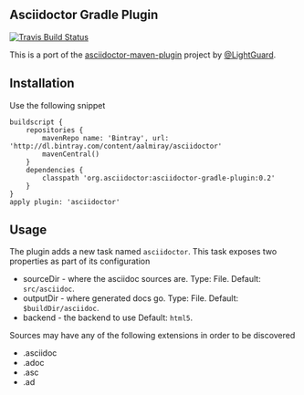 Asciidoctor Gradle Plugin
-------------------------

[![Travis Build Status](https://travis-ci.org/asciidoctor/asciidoctor-gradle-plugin.png?branch=master)](https://travis-ci.org/asciidoctor/asciidoctor-gradle-plugin)

This is a port of the [asciidoctor-maven-plugin][1] project by [@LightGuard][2].

Installation
------------

Use the following snippet

    buildscript {
        repositories {
            mavenRepo name: 'Bintray', url: 'http://dl.bintray.com/content/aalmiray/asciidoctor'
            mavenCentral()
        }
        dependencies {
            classpath 'org.asciidoctor:asciidoctor-gradle-plugin:0.2'
        }
    }
    apply plugin: 'asciidoctor'


Usage
-----

The plugin adds a new task named `asciidoctor`. This task exposes two properties as part of its configuration

 * sourceDir - where the asciidoc sources are. Type: File. Default: `src/asciidoc`.
 * outputDir - where generated docs go. Type: File. Default: `$buildDir/asciidoc`.
 * backend - the backend to use Default: `html5`.
 
Sources may have any of the following extensions in order to be discovered

 * .asciidoc
 * .adoc
 * .asc
 * .ad


[1]: https://github.com/asciidoctor/asciidoctor-maven-plugin
[2]: https://github.com/LightGuard
